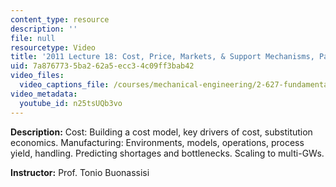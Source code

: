 ```yaml
---
content_type: resource
description: ''
file: null
resourcetype: Video
title: '2011 Lecture 18: Cost, Price, Markets, & Support Mechanisms, Part I '
uid: 7a876773-5ba2-62a5-ecc3-4c09ff3bab42
video_files:
  video_captions_file: /courses/mechanical-engineering/2-627-fundamentals-of-photovoltaics-fall-2013/lecture-videos-slides/2011-lecture-18-cost-price-markets-support-mechanisms-part-i/n25tsUQb3vo.vtt
video_metadata:
  youtube_id: n25tsUQb3vo
---
```


**Description:** Cost: Building a cost model, key drivers of cost, substitution economics. Manufacturing: Environments, models, operations, process yield, handling. Predicting shortages and bottlenecks. Scaling to multi-GWs.

**Instructor:** Prof. Tonio Buonassisi